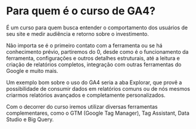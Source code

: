 # Para quem é o curso de GA4?

É um curso para quem busca entender o comportamento dos usuários de seu site e medir audiência e retorno sobre o investimento.

Não importa se é o primeiro contato com a ferramenta ou se há conhecimento prévio, partiremos do 0, desde como é o funcionamento da ferramenta, configurações e outros detalhes estruturais, até a leitura e criação de relatórios completos, integração com outras ferramentas do Google e muito mais.

Um exemplo bom sobre o uso do GA4 seria a aba Explorar, que provê a possibilidade de consumir dados em relatórios comuns ou de nós mesmos criarmos relatórios avançados e completamente personalizados.

Com o decorrer do curso iremos utilizar diversas ferramentas complementares, como o GTM (Google Tag Manager), Tag Assistant, Data Studio e Big Query.
